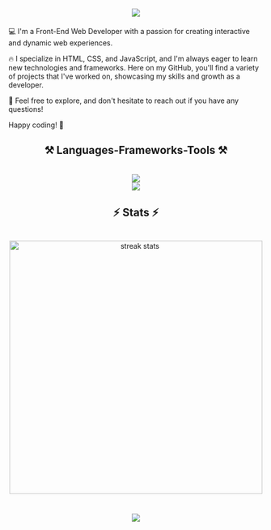 <h1 align="center">
    <img src="https://readme-typing-svg.herokuapp.com/?font=Popins&weight=500&size=35&center=true&vCenter=true&width=500&height=70&duration=4000&lines=Hi+There!+👋;+I'm+John!+🙂;" />
</h1>

💻 I'm a Front-End Web Developer with a passion for creating interactive and dynamic web experiences. 

🔥 I specialize in HTML, CSS, and JavaScript, and I'm always eager to learn new technologies and frameworks.
Here on my GitHub, you'll find a variety of projects that I've worked on, showcasing my skills and growth as a developer. 

📃 Feel free to explore, and don't hesitate to reach out if you have any questions!

Happy coding! 🚀

<h2 align="center">⚒️ Languages-Frameworks-Tools ⚒️</h2>
<br/>
<div align="center">
    <img src="https://skillicons.dev/icons?i=html,css,tailwind,javascript,ts,react,nextjs,java,spring,mysql" /><br/>
    <img src="https://skillicons.dev/icons?i=vscode,idea,git,github,linux,figma" /><br/>
</div>

<h2 align="center">⚡ Stats ⚡</h2>
<br>
<div align=center>
  <img width=500 src="https://streak-stats.demolab.com/?user=John-Dev&count_private=true&theme=react&border_radius=10" alt="streak stats"/>
</div>

<h1 align="center">
    <img src="https://readme-typing-svg.herokuapp.com/?font=Popins&weight=500&size=35&center=true&vCenter=true&width=500&height=70&duration=4000&lines=Thanks+for+visiting!+✌;" />
</h1>
<!--
**John-Dev/John-Dev** is a ✨ _special_ ✨ repository because its `README.md` (this file) appears on your GitHub profile.

Here are some ideas to get you started:

- 🔭 I’m currently working on ...
- 🌱 I’m currently learning ...
- 👯 I’m looking to collaborate on ...
- 🤔 I’m looking for help with ...
- 💬 Ask me about ...
- 📫 How to reach me: ...
- 😄 Pronouns: ...
- ⚡ Fun fact: ...
-->
